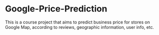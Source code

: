 # Google-Price-Prediction

This is a course project that aims to predict business price for stores on Google Map, according to reviews, geographic information, user info, etc.
